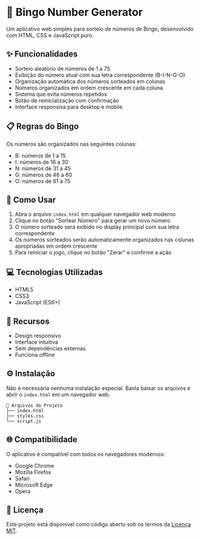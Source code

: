 # 🎯 Bingo Number Generator

Um aplicativo web simples para sorteio de números de Bingo, desenvolvido com HTML, CSS e JavaScript puro.

## ✨ Funcionalidades

- Sorteio aleatório de números de 1 a 75
- Exibição do número atual com sua letra correspondente (B-I-N-G-O)
- Organização automática dos números sorteados em colunas
- Números organizados em ordem crescente em cada coluna
- Sistema que evita números repetidos
- Botão de reinicialização com confirmação
- Interface responsiva para desktop e mobile

## 📋 Regras do Bingo

Os números são organizados nas seguintes colunas:
- B: números de 1 a 15
- I: números de 16 a 30
- N: números de 31 a 45
- G: números de 46 a 60
- O: números de 61 a 75

## 🚀 Como Usar

1. Abra o arquivo `index.html` em qualquer navegador web moderno
2. Clique no botão "Sortear Número" para gerar um novo número
3. O número sorteado será exibido no display principal com sua letra correspondente
4. Os números sorteados serão automaticamente organizados nas colunas apropriadas em ordem crescente
5. Para reiniciar o jogo, clique no botão "Zerar" e confirme a ação

## 💻 Tecnologias Utilizadas

- HTML5
- CSS3
- JavaScript (ES6+)

## 🎨 Recursos

- Design responsivo
- Interface intuitiva
- Sem dependências externas
- Funciona offline

## ⚙️ Instalação

Não é necessária nenhuma instalação especial. Basta baixar os arquivos e abrir o `index.html` em um navegador web.

```
📁 Arquivos do Projeto
├── index.html
├── styles.css
└── script.js
```

## 🌐 Compatibilidade

O aplicativo é compatível com todos os navegadores modernos:
- Google Chrome
- Mozilla Firefox
- Safari
- Microsoft Edge
- Opera

## 📝 Licença

Este projeto está disponível como código aberto sob os termos da [Licença MIT](https://opensource.org/licenses/MIT).